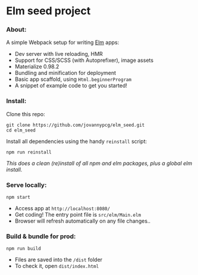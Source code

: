 # Elm seed project


### About:
A simple Webpack setup for writing [Elm](http://elm-lang.org/) apps:

* Dev server with live reloading, HMR
* Support for CSS/SCSS (with Autoprefixer), image assets
* Materialize 0.98.2
* Bundling and minification for deployment
* Basic app scaffold, using `Html.beginnerProgram`
* A snippet of example code to get you started!


### Install:
Clone this repo:
```
git clone https://github.com/jovannypcg/elm_seed.git
cd elm_seed
```

Install all dependencies using the handy `reinstall` script:
```
npm run reinstall
```
*This does a clean (re)install of all npm and elm packages, plus a global elm install.*


### Serve locally:
```
npm start
```
* Access app at `http://localhost:8080/`
* Get coding! The entry point file is `src/elm/Main.elm`
* Browser will refresh automatically on any file changes..


### Build & bundle for prod:
```
npm run build
```

* Files are saved into the `/dist` folder
* To check it, open `dist/index.html`

